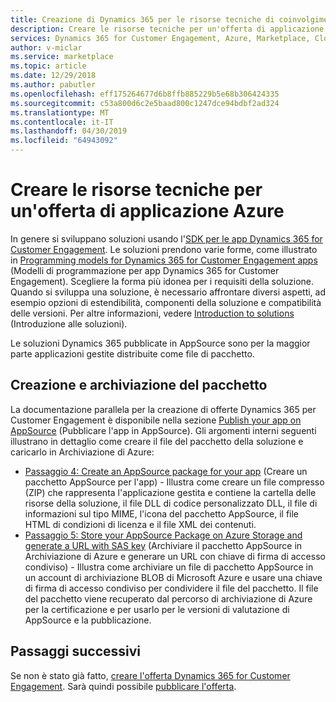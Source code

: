 ```yaml
---
title: Creazione di Dynamics 365 per le risorse tecniche di coinvolgimento dei clienti | Azure Marketplace
description: Creare le risorse tecniche per un'offerta di applicazione Dynamics 365 for Customer Engagement.
services: Dynamics 365 for Customer Engagement, Azure, Marketplace, Cloud Partner Portal, AppSource
author: v-miclar
ms.service: marketplace
ms.topic: article
ms.date: 12/29/2018
ms.author: pabutler
ms.openlocfilehash: eff175264677d6b8ffb885229b5e68b306424335
ms.sourcegitcommit: c53a800d6c2e5baad800c1247dce94bdbf2ad324
ms.translationtype: MT
ms.contentlocale: it-IT
ms.lasthandoff: 04/30/2019
ms.locfileid: "64943092"
---
```

# <a name="create-technical-assets-for-azure-application-offer"></a>Creare le risorse tecniche per un'offerta di applicazione Azure

In genere si sviluppano soluzioni usando l'[SDK per le app Dynamics 365 for Customer Engagement](https://docs.microsoft.com/dynamics365/customer-engagement/developer/get-started-sdk).  Le soluzioni prendono varie forme, come illustrato in [Programming models for Dynamics 365 for Customer Engagement apps](https://docs.microsoft.com/dynamics365/customer-engagement/developer/programming-models) (Modelli di programmazione per app Dynamics 365 for Customer Engagement).  Scegliere la forma più idonea per i requisiti della soluzione.  Quando si sviluppa una soluzione, è necessario affrontare diversi aspetti, ad esempio opzioni di estendibilità, componenti della soluzione e compatibilità delle versioni.  Per altre informazioni, vedere [Introduction to solutions](https://docs.microsoft.com/dynamics365/customer-engagement/developer/introduction-solutions) (Introduzione alle soluzioni).

Le soluzioni Dynamics 365 pubblicate in AppSource sono per la maggior parte applicazioni gestite distribuite come file di pacchetto.


## <a name="creating-and-storing-the-package"></a>Creazione e archiviazione del pacchetto

La documentazione parallela per la creazione di offerte Dynamics 365 per Customer Engagement è disponibile nella sezione [Publish your app on AppSource](https://docs.microsoft.com/dynamics365/customer-engagement/developer/publish-app-appsource) (Pubblicare l'app in AppSource).  Gli argomenti interni seguenti illustrano in dettaglio come creare il file del pacchetto della soluzione e caricarlo in Archiviazione di Azure:

- [Passaggio 4: Create an AppSource package for your app](https://docs.microsoft.com/dynamics365/customer-engagement/developer/create-package-app-appsource) (Creare un pacchetto AppSource per l'app) - Illustra come creare un file compresso (ZIP) che rappresenta l'applicazione gestita e contiene la cartella delle risorse della soluzione, il file DLL di codice personalizzato DLL, il file di informazioni sul tipo MIME, l'icona del pacchetto AppSource, il file HTML di condizioni di licenza e il file XML dei contenuti.
- [Passaggio 5: Store your AppSource Package on Azure Storage and generate a URL with SAS key](https://docs.microsoft.com/dynamics365/customer-engagement/developer/store-appsource-package-azure-storage) (Archiviare il pacchetto AppSource in Archiviazione di Azure e generare un URL con chiave di firma di accesso condiviso) - Illustra come archiviare un file di pacchetto AppSource in un account di archiviazione BLOB di Microsoft Azure e usare una chiave di firma di accesso condiviso per condividere il file del pacchetto. Il file del pacchetto viene recuperato dal percorso di archiviazione di Azure per la certificazione e per usarlo per le versioni di valutazione di AppSource e la pubblicazione.


## <a name="next-steps"></a>Passaggi successivi

Se non è stato già fatto, [creare l'offerta Dynamics 365 for Customer Engagement](./cpp-create-offer.md).  Sarà quindi possibile [pubblicare l'offerta](./cpp-publish-offer.md).
